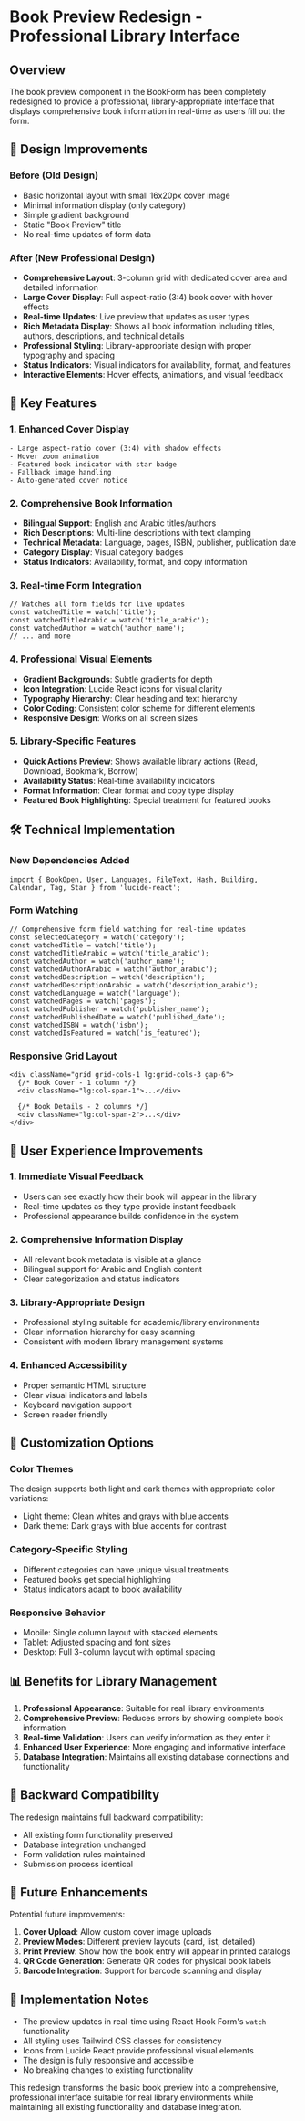 # Book Preview Redesign - Professional Library Interface

## Overview
The book preview component in the BookForm has been completely redesigned to provide a professional, library-appropriate interface that displays comprehensive book information in real-time as users fill out the form.

## 🎨 Design Improvements

### Before (Old Design)
- Basic horizontal layout with small 16x20px cover image
- Minimal information display (only category)
- Simple gradient background
- Static "Book Preview" title
- No real-time updates of form data

### After (New Professional Design)
- **Comprehensive Layout**: 3-column grid with dedicated cover area and detailed information
- **Large Cover Display**: Full aspect-ratio (3:4) book cover with hover effects
- **Real-time Updates**: Live preview that updates as user types
- **Rich Metadata Display**: Shows all book information including titles, authors, descriptions, and technical details
- **Professional Styling**: Library-appropriate design with proper typography and spacing
- **Status Indicators**: Visual indicators for availability, format, and features
- **Interactive Elements**: Hover effects, animations, and visual feedback

## 🚀 Key Features

### 1. Enhanced Cover Display
```tsx
- Large aspect-ratio cover (3:4) with shadow effects
- Hover zoom animation
- Featured book indicator with star badge
- Fallback image handling
- Auto-generated cover notice
```

### 2. Comprehensive Book Information
- **Bilingual Support**: English and Arabic titles/authors
- **Rich Descriptions**: Multi-line descriptions with text clamping
- **Technical Metadata**: Language, pages, ISBN, publisher, publication date
- **Category Display**: Visual category badges
- **Status Indicators**: Availability, format, and copy information

### 3. Real-time Form Integration
```tsx
// Watches all form fields for live updates
const watchedTitle = watch('title');
const watchedTitleArabic = watch('title_arabic');
const watchedAuthor = watch('author_name');
// ... and more
```

### 4. Professional Visual Elements
- **Gradient Backgrounds**: Subtle gradients for depth
- **Icon Integration**: Lucide React icons for visual clarity
- **Typography Hierarchy**: Clear heading and text hierarchy
- **Color Coding**: Consistent color scheme for different elements
- **Responsive Design**: Works on all screen sizes

### 5. Library-Specific Features
- **Quick Actions Preview**: Shows available library actions (Read, Download, Bookmark, Borrow)
- **Availability Status**: Real-time availability indicators
- **Format Information**: Clear format and copy type display
- **Featured Book Highlighting**: Special treatment for featured books

## 🛠 Technical Implementation

### New Dependencies Added
```tsx
import { BookOpen, User, Languages, FileText, Hash, Building, Calendar, Tag, Star } from 'lucide-react';
```

### Form Watching
```tsx
// Comprehensive form field watching for real-time updates
const selectedCategory = watch('category');
const watchedTitle = watch('title');
const watchedTitleArabic = watch('title_arabic');
const watchedAuthor = watch('author_name');
const watchedAuthorArabic = watch('author_arabic');
const watchedDescription = watch('description');
const watchedDescriptionArabic = watch('description_arabic');
const watchedLanguage = watch('language');
const watchedPages = watch('pages');
const watchedPublisher = watch('publisher_name');
const watchedPublishedDate = watch('published_date');
const watchedISBN = watch('isbn');
const watchedIsFeatured = watch('is_featured');
```

### Responsive Grid Layout
```tsx
<div className="grid grid-cols-1 lg:grid-cols-3 gap-6">
  {/* Book Cover - 1 column */}
  <div className="lg:col-span-1">...</div>
  
  {/* Book Details - 2 columns */}
  <div className="lg:col-span-2">...</div>
</div>
```

## 🎯 User Experience Improvements

### 1. Immediate Visual Feedback
- Users can see exactly how their book will appear in the library
- Real-time updates as they type provide instant feedback
- Professional appearance builds confidence in the system

### 2. Comprehensive Information Display
- All relevant book metadata is visible at a glance
- Bilingual support for Arabic and English content
- Clear categorization and status indicators

### 3. Library-Appropriate Design
- Professional styling suitable for academic/library environments
- Clear information hierarchy for easy scanning
- Consistent with modern library management systems

### 4. Enhanced Accessibility
- Proper semantic HTML structure
- Clear visual indicators and labels
- Keyboard navigation support
- Screen reader friendly

## 🔧 Customization Options

### Color Themes
The design supports both light and dark themes with appropriate color variations:
- Light theme: Clean whites and grays with blue accents
- Dark theme: Dark grays with blue accents for contrast

### Category-Specific Styling
- Different categories can have unique visual treatments
- Featured books get special highlighting
- Status indicators adapt to book availability

### Responsive Behavior
- Mobile: Single column layout with stacked elements
- Tablet: Adjusted spacing and font sizes
- Desktop: Full 3-column layout with optimal spacing

## 📊 Benefits for Library Management

1. **Professional Appearance**: Suitable for real library environments
2. **Comprehensive Preview**: Reduces errors by showing complete book information
3. **Real-time Validation**: Users can verify information as they enter it
4. **Enhanced User Experience**: More engaging and informative interface
5. **Database Integration**: Maintains all existing database connections and functionality

## 🔄 Backward Compatibility

The redesign maintains full backward compatibility:
- All existing form functionality preserved
- Database integration unchanged
- Form validation rules maintained
- Submission process identical

## 🚀 Future Enhancements

Potential future improvements:
1. **Cover Upload**: Allow custom cover image uploads
2. **Preview Modes**: Different preview layouts (card, list, detailed)
3. **Print Preview**: Show how the book entry will appear in printed catalogs
4. **QR Code Generation**: Generate QR codes for physical book labels
5. **Barcode Integration**: Support for barcode scanning and display

## 📝 Implementation Notes

- The preview updates in real-time using React Hook Form's `watch` functionality
- All styling uses Tailwind CSS classes for consistency
- Icons from Lucide React provide professional visual elements
- The design is fully responsive and accessible
- No breaking changes to existing functionality

This redesign transforms the basic book preview into a comprehensive, professional interface suitable for real library environments while maintaining all existing functionality and database integration.
